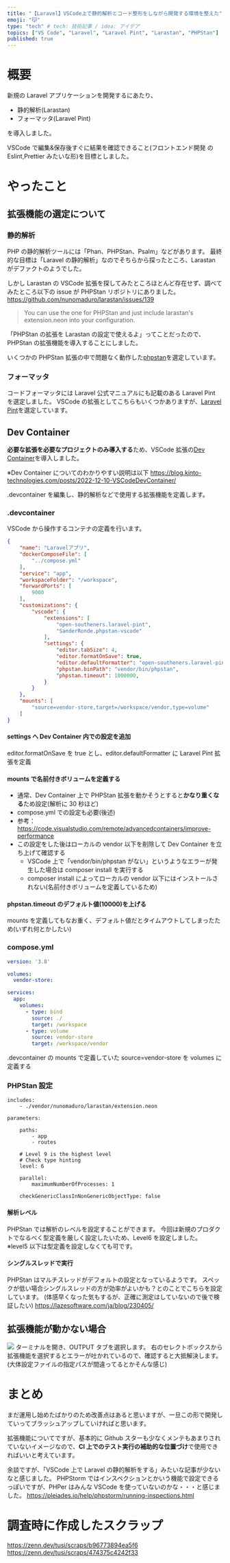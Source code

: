 ```yaml
---
title: "【Laravel】VSCode上で静的解析とコード整形をしながら開発する環境を整えた"
emoji: "😽"
type: "tech" # tech: 技術記事 / idea: アイデア
topics: ["VS Code", "Laravel", "Laravel Pint", "Larastan", "PHPStan"]
published: true
---
```


# 概要

新規の Laravel アプリケーションを開発するにあたり、

- 静的解析(Larastan)
- フォーマッタ(Laravel Pint)

を導入しました。

VSCode で編集&保存後すぐに結果を確認できること(フロントエンド開発 の Eslint,Prettier みたいな形)を目標としました。

# やったこと

## 拡張機能の選定について

### 静的解析

PHP の静的解析ツールには「Phan、PHPStan、Psalm」などがあります。
最終的な目標は「Laravel の静的解析」なのでそちらから探ったところ、Larastan がデファクトのようでした。

しかし Larastan の VSCode 拡張を探してみたところほとんど存在せず、調べてみたところ以下の issue が PHPStan リポジトリにありました。
https://github.com/nunomaduro/larastan/issues/139

> You can use the one for PHPStan and just include larastan's extension.neon into your configuration.

「PHPStan の拡張を Larastan の設定で使えるよ」ってことだったので、PHPStan の拡張機能を導入することにしました。

いくつかの PHPStan 拡張の中で問題なく動作した[phpstan](https://marketplace.visualstudio.com/items?itemName=SanderRonde.phpstan-vscode)を選定しています。

### フォーマッタ

コードフォーマッタには Laravel 公式マニュアルにも記載のある Laravel Pint を選定しました。
VSCode の拡張としてこちらもいくつかありますが、[Laravel Pint](https://marketplace.visualstudio.com/items?itemName=open-southeners.laravel-pint)を選定しています。

## Dev Container

**必要な拡張を必要なプロジェクトのみ導入する**ため、VSCode 拡張の[Dev Container](https://code.visualstudio.com/docs/devcontainers/containers)を導入しました。

※Dev Container についてのわかりやすい説明は以下
https://blog.kinto-technologies.com/posts/2022-12-10-VSCodeDevContainer/

.devcontainer を編集し、静的解析などで使用する拡張機能を定義します。

### .devcontainer

VSCode から操作するコンテナの定義を行います。

```json:devcontainer.json
{
    "name": "Laravelアプリ",
    "dockerComposeFile": [
        "../compose.yml"
    ],
    "service": "app",
    "workspaceFolder": "/workspace",
    "forwardPorts": [
        9000
    ],
    "customizations": {
        "vscode": {
            "extensions": [
                "open-southeners.laravel-pint",
                "SanderRonde.phpstan-vscode"
            ],
            "settings": {
                "editor.tabSize": 4,
                "editor.formatOnSave": true,
                "editor.defaultFormatter": "open-southeners.laravel-pint",
                "phpstan.binPath": "vendor/bin/phpstan",
                "phpstan.timeout": 1000000,
            }
        }
    },
    "mounts": [
        "source=vendor-store,target=/workspace/vendor,type=volume"
    ]
}

```

#### settings へ Dev Container 内での設定を追加

editor.formatOnSave を true とし、editor.defaultFormatter に Laravel Pint 拡張を定義

#### mounts で名前付きボリュームを定義する

- 通常、Dev Container 上で PHPStan 拡張を動かそうとすると**かなり重くなる**ため設定(解析に 30 秒ほど)
- compose.yml での設定も必要(後述)
- 参考：https://code.visualstudio.com/remote/advancedcontainers/improve-performance
- この設定をした後はローカルの vendor 以下を削除して Dev Container を立ち上げて確認する
  - VSCode 上で「vendor/bin/phpstan がない」というようなエラーが発生した場合は composer install を実行する
  - composer install によってローカルの vendor 以下にはインストールされない(名前付きボリュームを定義しているため)

#### phpstan.timeout のデフォルト値(10000)を上げる

mounts を定義してもなお重く、デフォルト値だとタイムアウトしてしまったため(いずれ何とかしたい)

### compose.yml

```yml:compose.yml
version: '3.8'

volumes:
  vendor-store:

services:
  app:
    volumes:
      - type: bind
        source: ./
        target: /workspace
      - type: volume
        source: vendor-store
        target: /workspace/vendor
```

.devcontainer の mounts で定義していた source=vendor-store を volumes に定義する

### PHPStan 設定

```
includes:
    - ./vendor/nunomaduro/larastan/extension.neon

parameters:

    paths:
        - app
        - routes

    # Level 9 is the highest level
    # Check type hinting
    level: 6

    parallel:
        maximumNumberOfProcesses: 1

    checkGenericClassInNonGenericObjectType: false

```

#### 解析レベル

PHPStan では解析のレベルを設定することができます。
今回は新規のプロダクトでなるべく型定義を厳しく設定したいため、Level6 を設定しました。
※level5 以下は型定義を設定しなくても可です。

#### シングルスレッドで実行

PHPStan はマルチスレッドがデフォルトの設定となっているようです。
スペックが低い場合シングルスレッドの方が効率がよいかも？とのことでこちらを設定しています。
(体感早くなった気もするが、正確に測定はしていないので後で検証したい)
https://lazesoftware.com/ja/blog/230405/

## 拡張機能が動かない場合

![](https://storage.googleapis.com/zenn-user-upload/47e065d8ebcd-20230713.png)
ターミナルを開き、OUTPUT タブを選択します。
右のセレクトボックスから拡張機能を選択するとエラーが吐かれているので、確認すると大抵解決します。
(大体設定ファイルの指定パスが間違ってるとかそんな感じ)

# まとめ

まだ運用し始めたばかりのため改善点はあると思いますが、一旦この形で開発していってブラッシュアップしていければと思います。

拡張機能についてですが、基本的に Github スターも少なくメンテもあまりされていないイメージなので、**CI 上でのテスト実行の補助的な位置づけ**で使用できればいいと考えています。

余談ですが、「VSCode 上で Laravel の静的解析をする」みたいな記事が少ないなと感じました。
PHPStorm ではインスペクションとかいう機能で設定できるっぽいですが、PHPer はみんな VSCode を使っていないのかな・・・と感じました。
https://pleiades.io/help/phpstorm/running-inspections.html

# 調査時に作成したスクラップ

https://zenn.dev/tusi/scraps/b96773894ea5f6
https://zenn.dev/tusi/scraps/474375c4242f33
